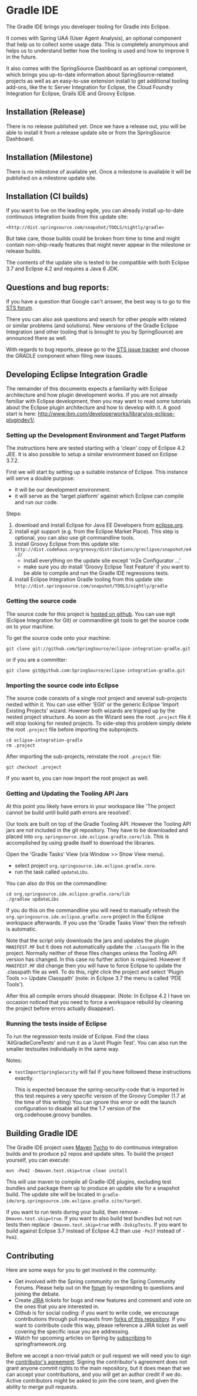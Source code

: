 Gradle IDE
==========

The Gradle IDE brings you developer tooling for Gradle into Eclipse.

It comes with Spring UAA (User Agent Analysis), an optional component that help us to collect some usage data. This is completely anonymous and helps us to understand better how the tooling is used and how to improve it in the future.

It also comes with the SpringSource Dashboard as an optional component, which brings you up-to-date information about SpringSource-related projects as well as an easy-to-use extension install to get additional tooling add-ons, like the tc Server Integration for Eclipse, the Cloud Foundry Integration for Eclipse, Grails IDE and Groovy Eclipse.

Installation (Release)
----------------------

There is no release published yet. Once we have a release out, you will be able to install it from a release update site or from the SpringSource 
Dashboard.

## Installation (Milestone)

There is no milestone of available yet. Once a milestone is available it will be published on a milestone update site.

## Installation (CI builds)

If you want to live on the leading egde, you can already install up-to-date continuous integration buids from this update site:

    <http://dist.springsource.com/snapshot/TOOLS/nightly/gradle>
    
  But take care, those builds could be broken from time to time and might contain non-ship-ready
  features that might never appear in the milestone or release builds.
  
  The contents of the update site is tested to be compatible with both Eclipse 3.7 and Eclipse 4.2 and requires a Java 6 JDK.

## Questions and bug reports:

If you have a question that Google can't answer, the best way is to go to the [STS forum](http://forum.springsource.org/forumdisplay.php?32-SpringSource-Tool-Suite).

There you can also ask questions and search for other people with related or similar problems (and solutions). New versions of the Gradle Eclipse Integration (and other tooling that is brought to you by SpringSource) are announced there as well.

With regards to bug reports, please go to the [STS issue tracker](https://issuetracker.springsource.com/browse/STS) and choose the GRADLE component when filing new issues.

## Developing Eclipse Integration Gradle

The remainder of this documents expects a familiarity with Eclipse architecture and how plugin development works.  If you are not already familiar with Eclipse development, then you may want to read some tutorials about the Eclipse plugin architecture and how to develop with it.  A good start is here: <http://www.ibm.com/developerworks/library/os-eclipse-plugindev1/>.

### Setting up the Development Environment and Target Platform  

The instructions here are tested starting with a 'clean' copy of Eclipse 4.2 JEE. It is also possible to setup a similar environment based on Eclipse 3.7.2.

First we will start by setting up a suitable instance of Eclipse. This instance will serve a double purpose:
  
 - it will be our development environment.
 - it will serve as the 'target platform' against which Eclipse can compile and run our code.

Steps:

 1. download and install Eclipse for Java EE Developers from [eclipse.org](http://www.eclipse.org/downloads/).
 2. install egit support (e.g. from the Eclipse Market Place). This step is optional, you can also use git commandline tools.
 4. install Groovy Eclipse from this update site: `http://dist.codehaus.org/groovy/distributions/greclipse/snapshot/e4.2/`
    - install everything on the update site except 'm2e Configurator ...'
    - make sure you *do* install 'Groovy Eclipse Test Feature' if you want to be able to compile and run the Gradle IDE regressions tests.
 5. install Eclipse Integration Gradle tooling from this update site: `http://dist.springsource.com/snapshot/TOOLS/nightly/gradle`
 
### Getting the source code

The source code for this project is [hosted on github](https://github.com/SpringSource/eclipse-integration-gradle). You can use egit (Eclipse Integration for Git) or commandline git tools to get the source code on to your machine.

To get the source code onto your machine:

    git clone git://github.com/SpringSource/eclipse-integration-gradle.git
    
or if you are a committer:

    git clone git@github.com:SpringSource/eclipse-integration-gradle.git

### Importing the source code into Eclipse

The source code consists of a single root project and several sub-projects nested within it. You can use either 'EGit' or the generic Eclipse 'Import Existing Projects' wizard. However both wizards are tripped up by the nested project structure. As soon as the Wizard sees the root `.project` file it will stop looking for nested projects. To side-step this problem simply delete the root `.project` file before importing the subprojects.

    cd eclipse-integration-gradle
    rm .project

After importing the sub-projects, reinstate the root `.project` file:
   
    git checkout .project

If you want to, you can now import the root project as well.

### Getting and Updating the Tooling API Jars

At this point you likely have errors in your workspace like 'The project cannot be build until build path errors are resolved'.

Our tools are built on top of the Gradle Tooling API. However the Tooling API jars are not included in the git repository. They have to be downloaded and placed into `org.springsource.ide.eclipse.gradle.core/lib`. This is accomplished by using gradle itself to download the libraries.

Open the 'Gradle Tasks' View (via Window >> Show View menu).

  - select project `org.springsource.ide.eclipse.gradle.core`.
  - run the task called `updateLibs`.

You can also do this on the commandline:
    
    cd org.springsource.ide.eclipse.gradle.core/lib
    ./gradlew updateLibs

If you do this on the commandline you will need to manually refresh the `org.springsource.ide.eclipse.gradle.core` project in the Eclipse workspace afterwards. If you use the 'Gradle Tasks View' then the refresh is automatic.

Note that the script only downloads the jars and updates the plugin `MANIFEST.MF` but it does not automatically update the `.classpath` file in the project. Normally neither of these files changes unless the Tooling API version has changed. In this case no further action is required.
However if `MANIFEST.MF` did change then you will have to force Eclipse to update the .classpath file as well. To do this, right click the project and select 'Plugin Tools >> Update Classpath' (note: in Eclipse 3.7 the menu is called 'PDE Tools').

After this all compile errors should disappear. (Note: In Eclipse 4.2 I have on occasion noticed that you need to force a workspace rebuild by cleaning the project before errors actually disappear).

### Running the tests inside of Eclipse

To run the regression tests inside of Eclipse. Find the class 'AllGradleCoreTests' and run it as a 'Junit Plugin Test'. You can also run the smaller testsuites individually in the same way.

Notes: 

  - `testImportSpringSecurity` will fail if you have followed these instructions exactly.
     
     This is expected because the spring-security-code that is imported in this test requires a very specific version of the Groovy Compiler 
     (1.7 at the time of this writing) 
     You can ignore this error or edit the launch configuration to disable all but the 1.7 version of the org.codehouse.groovy bundles.

## Building Gradle IDE

The Gradle IDE project uses [Maven](http://maven.apache.org/) [Tycho](http://eclipse.org/tycho) to do continuous integration builds and to produce p2 repos and update sites. To build the project yourself, you can execute:

    mvn -Pe42 -Dmaven.test.skip=true clean install 
    
This will use maven to compile all Gradle-IDE plugins, excluding test bundles and package them up to produce an update site for a snapshot build.  The update site will be located in `gradle-ide/org.springsource.ide.eclipse.gradle.site/target`.

If you want to run tests during your build, then remove `-Dmaven.test.skip=true`.
If you want to also build test bundles but not run tests then replace `-Dmaven.test.skip=true` with `-DskipTests`.
If you want to build against Eclipse 3.7 instead of Eclipse 4.2 than use `-Pe37` instead of `-Pe42`.

## Contributing

Here are some ways for you to get involved in the community:

  * Get involved with the Spring community on the Spring Community Forums.  Please help out on the [forum](http://forum.springsource.org/forumdisplay.php?32-SpringSource-Tool-Suite) by responding to questions and joining the debate.
  * Create [JIRA](https://issuetracker.springsource.com/browse/STS) tickets for bugs and new features and comment and vote on the ones that you are interested in.  
  * Github is for social coding: if you want to write code, we encourage contributions through pull requests from [forks of this repository](http://help.github.com/forking/). If you want to contribute code this way, please reference a JIRA ticket as well covering the specific issue you are addressing.
  * Watch for upcoming articles on Spring by [subscribing](http://www.springsource.org/node/feed) to springframework.org

Before we accept a non-trivial patch or pull request we will need you to sign the [contributor's agreement](https://support.springsource.com/spring_committer_signup). Signing the contributor's agreement does not grant anyone commit rights to the main repository, but it does mean that we can accept your contributions, and you will get an author credit if we do. Active contributors might be asked to join the core team, and given the ability to merge pull requests.


